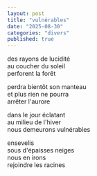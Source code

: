 ```yaml
---
layout: post
title: "vulnérables"
date: "2025-08-30"
categories: "divers"
published: true
---
```


des rayons de lucidité  
au coucher du soleil  
perforent la forêt  

perdra bientôt son manteau  
et plus rien ne pourra  
arrêter l'aurore  

dans le jour éclatant  
au milieu de l'hiver  
nous demeurons vulnérables  

ensevelis  
sous d'épaisses neiges  
nous en irons  
rejoindre les racines  
